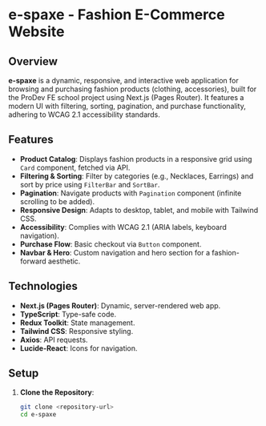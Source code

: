 # e-spaxe - Fashion E-Commerce Website

## Overview
**e-spaxe** is a dynamic, responsive, and interactive web application for browsing and purchasing fashion products (clothing, accessories), built for the ProDev FE school project using Next.js (Pages Router). It features a modern UI with filtering, sorting, pagination, and purchase functionality, adhering to WCAG 2.1 accessibility standards.

## Features
- **Product Catalog**: Displays fashion products in a responsive grid using `Card` component, fetched via API.
- **Filtering & Sorting**: Filter by categories (e.g., Necklaces, Earrings) and sort by price using `FilterBar` and `SortBar`.
- **Pagination**: Navigate products with `Pagination` component (infinite scrolling to be added).
- **Responsive Design**: Adapts to desktop, tablet, and mobile with Tailwind CSS.
- **Accessibility**: Complies with WCAG 2.1 (ARIA labels, keyboard navigation).
- **Purchase Flow**: Basic checkout via `Button` component.
- **Navbar & Hero**: Custom navigation and hero section for a fashion-forward aesthetic.

## Technologies
- **Next.js (Pages Router)**: Dynamic, server-rendered web app.
- **TypeScript**: Type-safe code.
- **Redux Toolkit**: State management.
- **Tailwind CSS**: Responsive styling.
- **Axios**: API requests.
- **Lucide-React**: Icons for navigation.

## Setup
1. **Clone the Repository**:
   ```bash
   git clone <repository-url>
   cd e-spaxe